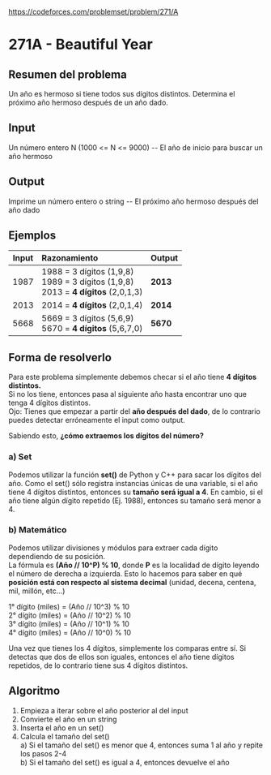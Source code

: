 https://codeforces.com/problemset/problem/271/A

# 271A - Beautiful Year

## Resumen del problema
Un año es hermoso si tiene todos sus dígitos distintos. Determina el próximo año hermoso después de un año dado.

## Input
Un número entero N (1000 <= N <= 9000) -- El año de inicio para buscar un año hermoso

## Output
Imprime un número entero o string -- El próximo año hermoso después del año dado

## Ejemplos
| Input  | Razonamiento  | Output    |
| ------ | :------------ | --------- |
| 1987   | 1988 = 3 dígitos (1,9,8) <br> 1989 = 3 dígitos (1,9,8) <br> 2013 = **4 dígitos** (2,0,1,3) | **2013**  |
| 2013   | 2014 = **4 dígitos** (2,0,1,4)                                                             | **2014**  |
| 5668   | 5669 = 3 dígitos (5,6,9) <br> 5670 = **4 dígitos** (5,6,7,0)                               | **5670**  |

## Forma de resolverlo
Para este problema simplemente debemos checar si el año tiene **4 dígitos distintos.** \
Si no los tiene, entonces pasa al siguiente año hasta encontrar uno que tenga 4 dígitos distintos. \
Ojo: Tienes que empezar a partir del **año después del dado**, de lo contrario puedes detectar erróneamente el input como output.

Sabiendo esto, **¿cómo extraemos los dígitos del número?**
### a) Set
Podemos utilizar la función **set()** de Python y C++ para sacar los dígitos del año. Como el set() sólo registra instancias únicas de una variable, si el año tiene 4 dígitos distintos, entonces su **tamaño será igual a 4**. En cambio, si el año tiene algún dígito repetido (Ej. 1988), entonces su tamaño será menor a 4.

### b) Matemático
Podemos utilizar divisiones y módulos para extraer cada dígito dependiendo de su posición. \
La fórmula es **(Año // 10^P) % 10**, donde **P** es la localidad de dígito leyendo el número de derecha a izquierda. Esto lo hacemos para saber en qué **posición está con respecto al sistema decimal** (unidad, decena, centena, mil, millón, etc...)

1° dígito (miles) = (Año // 10^3) % 10 \
2° dígito (miles) = (Año // 10^2) % 10 \
3° dígito (miles) = (Año // 10^1) % 10 \
4° dígito (miles) = (Año // 10^0) % 10

Una vez que tienes los 4 dígitos, simplemente los comparas entre sí. Si detectas que dos de ellos son iguales, entonces el año tiene dígitos repetidos, de lo contrario tiene sus 4 dígitos distintos.

## Algoritmo
1) Empieza a iterar sobre el año posterior al del input
2) Convierte el año en un string
3) Inserta el año en un set()
4) Calcula el tamaño del set() \
a) Si el tamaño del set() es menor que 4, entonces suma 1 al año y repite los pasos 2-4 \
b) Si el tamaño del set() es igual a 4, entonces devuelve el año
